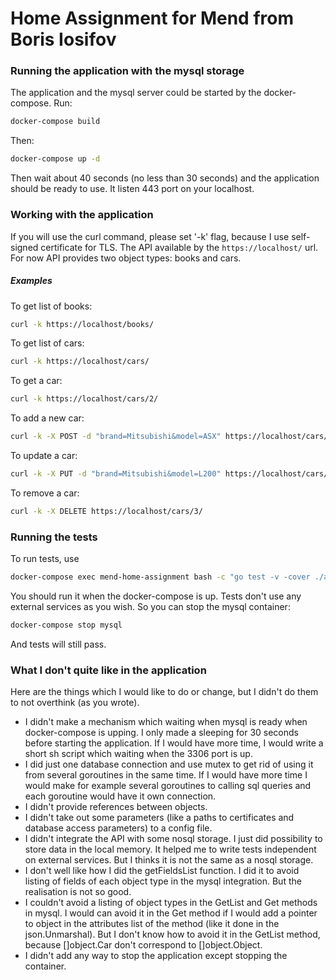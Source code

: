 # Home Assignment for Mend from Boris Iosifov

### Running the application with the mysql storage
The application and the mysql server could be started by the docker-compose.
Run:
```sh
docker-compose build
```
Then:
```sh
docker-compose up -d
```
Then wait about 40 seconds (no less than 30 seconds) and the application should be ready to use. It listen 443 port on your localhost.

### Working with the application
If you will use the curl command, please set '-k' flag, because I use self-signed certificate for TLS. The API available by the `https://localhost/` url. For now API provides two object types: books and cars.

##### Examples
To get list of books:
```sh
curl -k https://localhost/books/
```
To get list of cars:
```sh
curl -k https://localhost/cars/
```
To get a car:
```sh
curl -k https://localhost/cars/2/
```
To add a new car:
```sh
curl -k -X POST -d "brand=Mitsubishi&model=ASX" https://localhost/cars/
```
To update a car:
```sh
curl -k -X PUT -d "brand=Mitsubishi&model=L200" https://localhost/cars/3/
```
To remove a car:
```sh
curl -k -X DELETE https://localhost/cars/3/
```

### Running the tests
To run tests, use
```sh
docker-compose exec mend-home-assignment bash -c "go test -v -cover ./api"
```
You should run it when the docker-compose is up.
Tests don't use any external services as you wish. So you can stop the mysql container:
```sh
docker-compose stop mysql
```
And tests will still pass.

### What I don't quite like in the application
Here are the things which I would like to do or change, but I didn't do them to not overthink (as you wrote).
- I didn't make a mechanism which waiting when mysql is ready when docker-compose is upping. I only made a sleeping for 30 seconds before starting the application. If I would have more time, I would write a short sh script which waiting when the 3306 port is up.
- I did just one database connection and use mutex to get rid of using it from several goroutines in the same time. If I would have more time I would make for example several goroutines to calling sql queries and each goroutine would have it own connection.
- I didn't provide references between objects.
- I didn't take out some parameters (like a paths to certificates and database access parameters) to a config file.
- I didn't integrate the API with some nosql storage. I just did possibility to store data in the local memory. It helped me to write tests independent on external services. But I thinks it is not the same as a nosql storage.
- I don't well like how I did the getFieldsList function. I did it to avoid listing of fields of each object type in the mysql integration. But the realisation is not so good.
- I couldn't avoid a listing of object types in the GetList and Get methods in mysql. I would can avoid it in the Get method if I would add a pointer to object in the attributes list of the method (like it done in the json.Unmarshal). But I don't know how to avoid it in the GetList method, because []object.Car don't correspond to []object.Object.
- I didn't add any way to stop the application except stopping the container.

